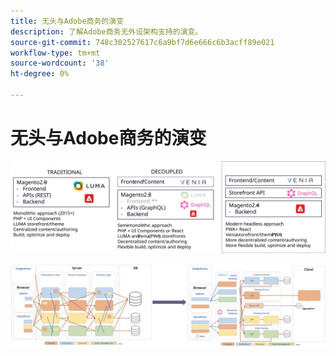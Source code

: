 ```yaml
---
title: 无头与Adobe商务的演变
description: 了解Adobe商务无外设架构支持的演变。
source-git-commit: 748c302527617c6a9bf7d6e666c6b3acff89e021
workflow-type: tm+mt
source-wordcount: '38'
ht-degree: 0%

---
```



# 无头与Adobe商务的演变

![传统、解耦和无头商务体系结构的比较](../../../assets/playbooks/headless-evolution-table.svg)

![传统、解耦和无头商务体系结构的比较](../../../assets/playbooks/headless-evolution-diagram.svg)
